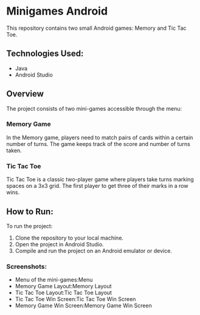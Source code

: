 # Minigames Android

This repository contains two small Android games: Memory and Tic Tac Toe.

## Technologies Used:

- Java
- Android Studio

## Overview

The project consists of two mini-games accessible through the menu:

### Memory Game

In the Memory game, players need to match pairs of cards within a certain number of turns. The game keeps track of the score and number of turns taken.

### Tic Tac Toe

Tic Tac Toe is a classic two-player game where players take turns marking spaces on a 3x3 grid. The first player to get three of their marks in a row wins.

## How to Run:

To run the project:

1. Clone the repository to your local machine.
2. Open the project in Android Studio.
3. Compile and run the project on an Android emulator or device.

### Screenshots:

- Menu of the mini-games:Menu
- Memory Game Layout:Memory Layout
- Tic Tac Toe Layout:Tic Tac Toe Layout
- Tic Tac Toe Win Screen:Tic Tac Toe Win Screen
- Memory Game Win Screen:Memory Game Win Screen
